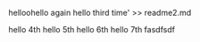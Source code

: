 helloohello again
hello third time' >> readme2.md

hello 4th
hello 5th
hello 6th
hello 7th
fasdfsdf
